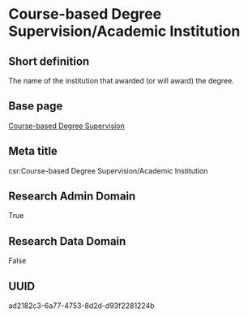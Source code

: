 # Course-based Degree Supervision/Academic Institution
## Short definition
The name of the institution that awarded (or will award) the degree.
## Base page
[Course-based Degree Supervision](../../Objects/Course-based%20Degree%20Supervision.md)
## Meta title
csr:Course-based Degree Supervision/Academic Institution
## Research Admin Domain
True
## Research Data Domain
False
## UUID
ad2182c3-6a77-4753-8d2d-d93f2281224b
